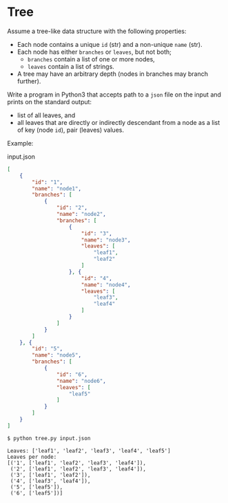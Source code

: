 # Tree
Assume a tree-like data structure with the following properties:
* Each node contains a unique `id` (str) and a non-unique `name` (str).
* Each node has either `branches` or `leaves`, but not both;
  * `branches` contain a list of one or more nodes,
  * `leaves` contain a list of strings.
* A tree may have an arbitrary depth (nodes in branches may branch further).

Write a program in Python3 that accepts path to a `json` file on the input 
and prints on the standard output:
* list of all leaves, and
* all leaves that are directly or indirectly descendant from a node as a list of key (node `id`), pair (leaves) values. 

Example:

input.json
```json
[
    {
        "id": "1",
        "name": "node1",
        "branches": [
            {
                "id": "2",
                "name": "node2",
                "branches": [
                    {
                        "id": "3",
                        "name": "node3",
                        "leaves": [
                            "leaf1",
                            "leaf2"
                        ]
                    }, {
                        "id": "4",
                        "name": "node4",
                        "leaves": [
                            "leaf3",
                            "leaf4"
                        ]
                    }
                ]
            }
        ]
    }, {
        "id": "5",
        "name": "node5",
        "branches": [
            {
                "id": "6",
                "name": "node6",
                "leaves": [
                    "leaf5"
                ]
            }
        ]
    }
]
```

```bash
$ python tree.py input.json
```
```text
Leaves: ['leaf1', 'leaf2', 'leaf3', 'leaf4', 'leaf5']
Leaves per node:
[('1', ['leaf1', 'leaf2', 'leaf3', 'leaf4']),
 ('2', ['leaf1', 'leaf2', 'leaf3', 'leaf4']),
 ('3', ['leaf1', 'leaf2']),
 ('4', ['leaf3', 'leaf4']),
 ('5', ['leaf5']),
 ('6', ['leaf5'])]
```